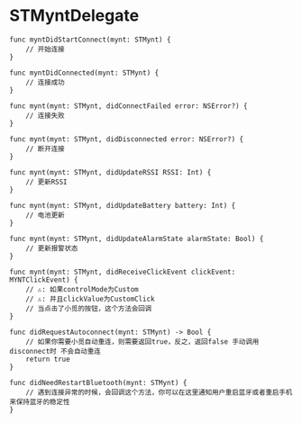 # STMyntDelegate

    func myntDidStartConnect(mynt: STMynt) {
		// 开始连接
    }
    
    func myntDidConnected(mynt: STMynt) {
		// 连接成功
    }
    
    func mynt(mynt: STMynt, didConnectFailed error: NSError?) {
		// 连接失败
    }
    
    func mynt(mynt: STMynt, didDisconnected error: NSError?) {
		// 断开连接
    }
    
    func mynt(mynt: STMynt, didUpdateRSSI RSSI: Int) {
		// 更新RSSI
    }
    
    func mynt(mynt: STMynt, didUpdateBattery battery: Int) {
		// 电池更新
    }
    
    func mynt(mynt: STMynt, didUpdateAlarmState alarmState: Bool) {
		// 更新报警状态
    }
    
    func mynt(mynt: STMynt, didReceiveClickEvent clickEvent: MYNTClickEvent) {
    	// ⚠️: 如果controlMode为Custom
    	// ⚠️: 并且clickValue为CustomClick
		// 当点击了小觅的按钮，这个方法会回调
    }
    
    func didRequestAutoconnect(mynt: STMynt) -> Bool {
    	// 如果你需要小觅自动重连，则需要返回true，反之，返回false 手动调用disconnect时 不会自动重连
        return true
    }
    
    func didNeedRestartBluetooth(mynt: STMynt) {
        // 遇到连接异常的时候，会回调这个方法，你可以在这里通知用户重启蓝牙或者重启手机来保持蓝牙的稳定性
    }